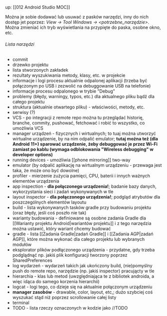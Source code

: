 up: [[012 Android Studio MOC]]

Można je sobie dodawać lub usuwać z pasków narzędzi, inny do nich dostęp jet poprzez: *View -> Tool Windows -> <potrzebne_narzędzie>*. Można zmieniać ich tryb wyświetlania na przypięte do paska, osobne okno, etc. 

###### Lista narzędzi
- commit 
- drzewko projektu
- lista stworzonych zakładek
- rezultaty wyszukiwania metody, klasy, etc. w projekcie
- informacje i logi procesu aktualnie odpalonej aplikacji (trzeba być połączonym po USB i zezwolić na debuggowanie USB na telefonie)
- informacje procesu odpalonego w trybie "Debug"
- problemy (błędy, warningy, typos, etc.) dla aktualnego pliku bądź dla całego projektu
- struktura (aktualnie otwartego pliku) - właściwości, metody, etc.
- serwisy (?)
- VCS - po integracji z remote repo można tu przeglądać historię, branche, commity, pushować, fetchować i robić to wszystko, co umożliwia VCS
- manager urządzeń - fizycznych i wirtualnych; to tuaj można utworzyć wirtualne urządzenie, by na nim odpalić emulator; **tutaj można też (dla Android 11+) sparować urządzenie, żeby debuggować je przez Wi-Fi zamiast po kablu (wymaga odblokowania "Wireless debugging" w developer options)**
- running devices - umożliwia [[phone mirroring]] two-way
- emulator (by odpalić aplikację na wirtualnym urządzeniu - przewaga jest taka, że może ono być dowolne)
- profiler - mierzenie zużycia pamięci, CPU, baterii i innych ważnych elementów urządzenia
- app inspection - **dla połączonego urządzenia!**; badanie bazy danych, wykorzystania sieci i zadań wykonywanych w tle
- layout inspector - **dla połączonego urządzenia!**; podgląd atrybutów dla poszczególnych elementów layoutu
- build - lista wykonywanych tasków gradle przy budowaniu projektu (oraz błędy, jeśli coś poszło nie tak)
- warianty budowania -  definiowane są osobne zadania Gradle dla [[Warianty projektu Android|wariantów projektu]] i z tego narzędzia można ustawić, który wariant chcemy budować
- gradle - lista [[Zadania Gradle|zadań Gradle]] i [[Zadania AGP|zadań AGP]], które można wykonać dla całego projektu lub wybranych modułów
- eksplorator plików podłączonego urządzenia - przydatne, gdy trzeba podglądnąć np. jakiś plik konfiguracji tworzony poprzez SharedPreferences
- log wydarzeń - wydarzeń takich jak ukończony build, (nie)pomyślny push do remote repo, narzędzie (np. jakiś inspector) pracującty w tle
- hierarchia - klas lub metod (uwzględniająca te z bibliotek androida, a więc idąca do samego korzenia hierarchii)
- logcat - logi tego, co dzieje się na aktualnie połączonym urządzeniu
- **manager zasobów** - drawable, color, layout, etc,; dużo szybciej coś wyszukać stąd niż poprzez scrollowanie całej listy
- terminal
- TODO - lista rzeczy oznaczonych w kodzie jako //TODO